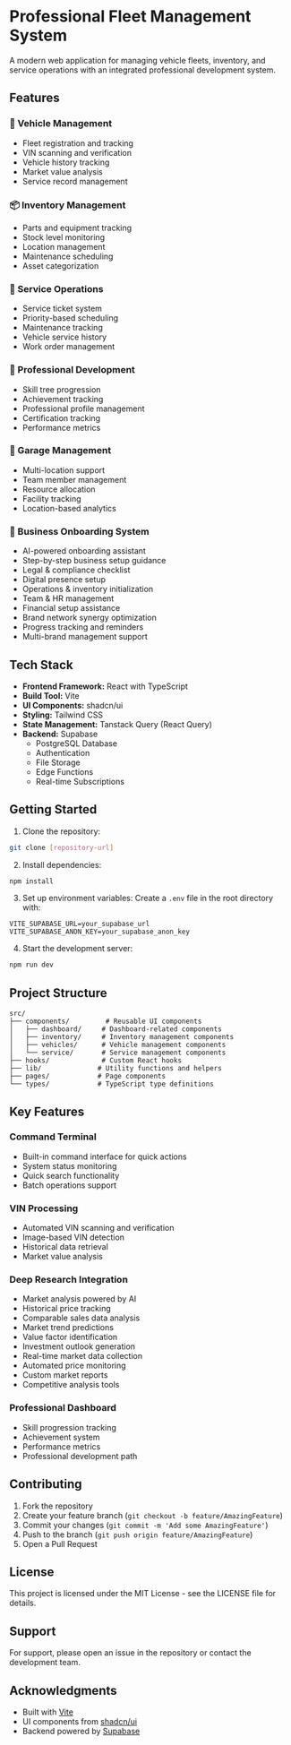 # Professional Fleet Management System

A modern web application for managing vehicle fleets, inventory, and service operations with an integrated professional development system.

## Features

### 🚗 Vehicle Management
- Fleet registration and tracking
- VIN scanning and verification
- Vehicle history tracking
- Market value analysis
- Service record management

### 📦 Inventory Management
- Parts and equipment tracking
- Stock level monitoring
- Location management
- Maintenance scheduling
- Asset categorization

### 🔧 Service Operations
- Service ticket system
- Priority-based scheduling
- Maintenance tracking
- Vehicle service history
- Work order management

### 👥 Professional Development
- Skill tree progression
- Achievement tracking
- Professional profile management
- Certification tracking
- Performance metrics

### 🏢 Garage Management
- Multi-location support
- Team member management
- Resource allocation
- Facility tracking
- Location-based analytics

### 🎯 Business Onboarding System
- AI-powered onboarding assistant
- Step-by-step business setup guidance
- Legal & compliance checklist
- Digital presence setup
- Operations & inventory initialization
- Team & HR management
- Financial setup assistance
- Brand network synergy optimization
- Progress tracking and reminders
- Multi-brand management support

## Tech Stack

- **Frontend Framework:** React with TypeScript
- **Build Tool:** Vite
- **UI Components:** shadcn/ui
- **Styling:** Tailwind CSS
- **State Management:** Tanstack Query (React Query)
- **Backend:** Supabase
  - PostgreSQL Database
  - Authentication
  - File Storage
  - Edge Functions
  - Real-time Subscriptions

## Getting Started

1. Clone the repository:
```bash
git clone [repository-url]
```

2. Install dependencies:
```bash
npm install
```

3. Set up environment variables:
Create a `.env` file in the root directory with:
```env
VITE_SUPABASE_URL=your_supabase_url
VITE_SUPABASE_ANON_KEY=your_supabase_anon_key
```

4. Start the development server:
```bash
npm run dev
```

## Project Structure

```
src/
├── components/         # Reusable UI components
│   ├── dashboard/     # Dashboard-related components
│   ├── inventory/     # Inventory management components
│   ├── vehicles/      # Vehicle management components
│   └── service/       # Service management components
├── hooks/             # Custom React hooks
├── lib/              # Utility functions and helpers
├── pages/            # Page components
└── types/            # TypeScript type definitions
```

## Key Features

### Command Terminal
- Built-in command interface for quick actions
- System status monitoring
- Quick search functionality
- Batch operations support

### VIN Processing
- Automated VIN scanning and verification
- Image-based VIN detection
- Historical data retrieval
- Market value analysis

### Deep Research Integration
- Market analysis powered by AI
- Historical price tracking
- Comparable sales data analysis
- Market trend predictions
- Value factor identification
- Investment outlook generation
- Real-time market data collection
- Automated price monitoring
- Custom market reports
- Competitive analysis tools

### Professional Dashboard
- Skill progression tracking
- Achievement system
- Performance metrics
- Professional development path

## Contributing

1. Fork the repository
2. Create your feature branch (`git checkout -b feature/AmazingFeature`)
3. Commit your changes (`git commit -m 'Add some AmazingFeature'`)
4. Push to the branch (`git push origin feature/AmazingFeature`)
5. Open a Pull Request

## License

This project is licensed under the MIT License - see the LICENSE file for details.

## Support

For support, please open an issue in the repository or contact the development team.

## Acknowledgments

- Built with [Vite](https://vitejs.dev/)
- UI components from [shadcn/ui](https://ui.shadcn.com/)
- Backend powered by [Supabase](https://supabase.com/)
